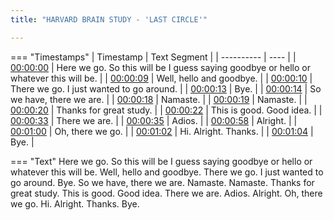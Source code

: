 ```yaml
---
title: "HARVARD BRAIN STUDY - 'LAST CIRCLE'"

---
```

=== "Timestamps"
    | Timestamp | Text Segment |
    | ---------- | ----  |
    | [00:00:00](https://www.youtube.com/watch?v=eleM-aMmcHc&t=0) |  Here we go. So this will be I guess saying goodbye or hello or whatever this will be. |
    | [00:00:09](https://www.youtube.com/watch?v=eleM-aMmcHc&t=9) |  Well, hello and goodbye. |
    | [00:00:10](https://www.youtube.com/watch?v=eleM-aMmcHc&t=10) |  There we go. I just wanted to go around. |
    | [00:00:13](https://www.youtube.com/watch?v=eleM-aMmcHc&t=13) |  Bye. |
    | [00:00:14](https://www.youtube.com/watch?v=eleM-aMmcHc&t=14) |  So we have, there we are. |
    | [00:00:18](https://www.youtube.com/watch?v=eleM-aMmcHc&t=18) |  Namaste. |
    | [00:00:19](https://www.youtube.com/watch?v=eleM-aMmcHc&t=19) |  Namaste. |
    | [00:00:20](https://www.youtube.com/watch?v=eleM-aMmcHc&t=20) |  Thanks for great study. |
    | [00:00:22](https://www.youtube.com/watch?v=eleM-aMmcHc&t=22) |  This is good. Good idea. |
    | [00:00:33](https://www.youtube.com/watch?v=eleM-aMmcHc&t=33) |  There we are. |
    | [00:00:35](https://www.youtube.com/watch?v=eleM-aMmcHc&t=35) |  Adios. |
    | [00:00:58](https://www.youtube.com/watch?v=eleM-aMmcHc&t=58) |  Alright. |
    | [00:01:00](https://www.youtube.com/watch?v=eleM-aMmcHc&t=60) |  Oh, there we go. |
    | [00:01:02](https://www.youtube.com/watch?v=eleM-aMmcHc&t=62) |  Hi. Alright. Thanks. |
    | [00:01:04](https://www.youtube.com/watch?v=eleM-aMmcHc&t=64) |  Bye. |

=== "Text"
     Here we go. So this will be I guess saying goodbye or hello or whatever this will be. Well, hello and goodbye. There we go. I just wanted to go around. Bye. So we have, there we are. Namaste. Namaste. Thanks for great study. This is good. Good idea. There we are. Adios. Alright. Oh, there we go. Hi. Alright. Thanks. Bye.